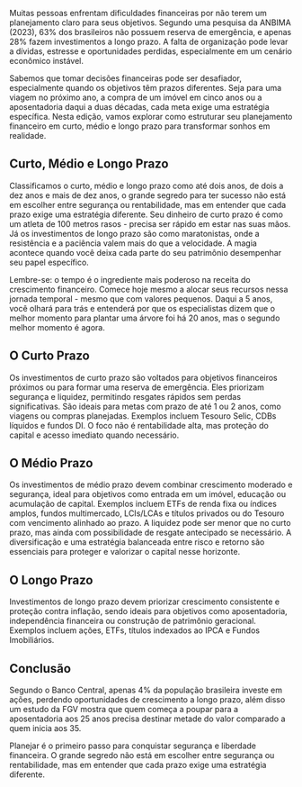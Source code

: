 Muitas pessoas enfrentam dificuldades financeiras por não terem um planejamento claro para seus objetivos. Segundo uma
pesquisa da ANBIMA (2023), 63% dos brasileiros não possuem reserva de emergência, e apenas 28% fazem investimentos a
longo prazo. A falta de organização pode levar a dívidas, estresse e oportunidades perdidas, especialmente em um cenário
econômico instável.

Sabemos que tomar decisões financeiras pode ser desafiador, especialmente quando os objetivos têm prazos diferentes.
Seja para uma viagem no próximo ano, a compra de um imóvel em cinco anos ou a aposentadoria daqui a duas décadas, cada
meta exige uma estratégia específica. Nesta edição, vamos explorar como estruturar seu planejamento financeiro em curto,
médio e longo prazo para transformar sonhos em realidade.

## Curto, Médio e Longo Prazo

Classificamos o curto, médio e longo prazo como até dois anos, de dois a dez anos e mais de dez anos, o grande segredo
para ter sucesso não está em escolher entre segurança ou rentabilidade, mas em entender que cada prazo exige uma
estratégia diferente. Seu dinheiro de curto prazo é como um atleta de 100 metros rasos - precisa ser rápido em estar nas
suas mãos. Já os investimentos de longo prazo são como maratonistas, onde a resistência e a paciência valem mais do que
a velocidade. A magia acontece quando você deixa cada parte do seu patrimônio desempenhar seu papel específico.

Lembre-se: o tempo é o ingrediente mais poderoso na receita do crescimento financeiro. Comece hoje mesmo a alocar seus
recursos nessa jornada temporal - mesmo que com valores pequenos. Daqui a 5 anos, você olhará para trás e entenderá por
que os especialistas dizem que o melhor momento para plantar uma árvore foi há 20 anos, mas o segundo melhor momento é
agora.

## O Curto Prazo

Os investimentos de curto prazo são voltados para objetivos financeiros próximos ou para formar uma reserva de
emergência. Eles priorizam segurança e liquidez, permitindo resgates rápidos sem perdas significativas. São ideais para
metas com prazo de até 1 ou 2 anos, como viagens ou compras planejadas. Exemplos incluem Tesouro Selic, CDBs líquidos e
fundos DI. O foco não é rentabilidade alta, mas proteção do capital e acesso imediato quando necessário.

## O Médio Prazo

Os investimentos de médio prazo devem combinar crescimento moderado e segurança, ideal para objetivos como entrada em um
imóvel, educação ou acumulação de capital. Exemplos incluem ETFs de renda fixa ou índices amplos, fundos multimercado,
LCIs/LCAs e títulos privados ou do Tesouro com vencimento alinhado ao prazo. A liquidez pode ser menor que no curto
prazo, mas ainda com possibilidade de resgate antecipado se necessário. A diversificação e uma estratégia balanceada
entre risco e retorno são essenciais para proteger e valorizar o capital nesse horizonte.

## O Longo Prazo

Investimentos de longo prazo devem priorizar crescimento consistente e proteção contra inflação, sendo ideais para
objetivos como aposentadoria, independência financeira ou construção de patrimônio geracional. Exemplos incluem ações,
ETFs, títulos indexados ao IPCA e Fundos Imobiliários.

## Conclusão

Segundo o Banco Central, apenas 4% da população brasileira investe em ações, perdendo oportunidades de crescimento a
longo prazo, além disso um estudo da FGV mostra que quem começa a poupar para a aposentadoria aos 25 anos precisa
destinar metade do valor comparado a quem inicia aos 35.

Planejar é o primeiro passo para conquistar segurança e liberdade financeira. O grande segredo não está em escolher
entre segurança ou rentabilidade, mas em entender que cada prazo exige uma estratégia diferente.

